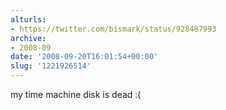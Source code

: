 ```yaml
---
alturls:
- https://twitter.com/bismark/status/928487993
archive:
- 2008-09
date: '2008-09-20T16:01:54+00:00'
slug: '1221926514'
---
```


my time machine disk is dead :(

